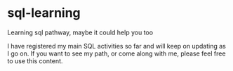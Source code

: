 # sql-learning
Learning sql pathway, maybe it could help you too

I have registered my main SQL activities so far and will keep on updating as I go on.
If you want to see my path, or come along with me, please feel free to use this content.

